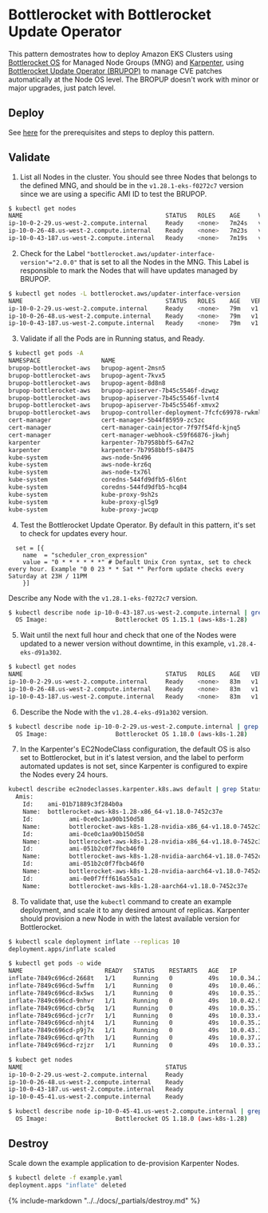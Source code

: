 # Bottlerocket with Bottlerocket Update Operator

This pattern demostrates how to deploy Amazon EKS Clusters using [Bottlerocket OS](https://aws.amazon.com/bottlerocket/) for Managed Node Groups (MNG) and [Karpenter](https://karpenter.sh/), using [Bottlerocket Update Operator (BRUPOP)](https://github.com/bottlerocket-os/bottlerocket-update-operator) to manage CVE patches automatically at the Node OS level. The BROPUP doesn't work with minor or major upgrades, just patch level.

## Deploy

See [here](https://aws-ia.github.io/terraform-aws-eks-blueprints/getting-started/#prerequisites) for the prerequisites and steps to deploy this pattern.

## Validate

1. List all Nodes in the cluster. You should see three Nodes that belongs to the defined MNG, and should be in the `v1.28.1-eks-f0272c7` version since we are using a specific AMI ID to test the BRUPOP.

```sh
$ kubectl get nodes
NAME                                        STATUS   ROLES    AGE     VERSION
ip-10-0-2-29.us-west-2.compute.internal     Ready    <none>   7m24s   v1.28.1-eks-f0272c7
ip-10-0-26-48.us-west-2.compute.internal    Ready    <none>   7m23s   v1.28.1-eks-f0272c7
ip-10-0-43-187.us-west-2.compute.internal   Ready    <none>   7m19s   v1.28.1-eks-f0272c7
```

2. Check for the Label `"bottlerocket.aws/updater-interface-version"="2.0.0"` that is set to all the Nodes in the MNG. This Label is responsible to mark the Nodes that will have updates managed by BRUPOP.

```sh
$ kubectl get nodes -L bottlerocket.aws/updater-interface-version
NAME                                        STATUS   ROLES    AGE   VERSION               UPDATER-INTERFACE-VERSION
ip-10-0-2-29.us-west-2.compute.internal     Ready    <none>   79m   v1.28.1-eks-f0272c7   2.0.0
ip-10-0-26-48.us-west-2.compute.internal    Ready    <none>   79m   v1.28.1-eks-f0272c7   2.0.0
ip-10-0-43-187.us-west-2.compute.internal   Ready    <none>   79m   v1.28.1-eks-f0272c7   2.0.0
```

3. Validate if all the Pods are in Running status, and Ready.

```sh
$ kubectl get pods -A
NAMESPACE                 NAME                                            READY   STATUS    RESTARTS        AGE
brupop-bottlerocket-aws   brupop-agent-2msn5                              1/1     Running   0               3m20s
brupop-bottlerocket-aws   brupop-agent-7kvx5                              1/1     Running   0               3m20s
brupop-bottlerocket-aws   brupop-agent-8d8n8                              1/1     Running   0               3m20s
brupop-bottlerocket-aws   brupop-apiserver-7b45c5546f-dzwqz               1/1     Running   0               3m20s
brupop-bottlerocket-aws   brupop-apiserver-7b45c5546f-lvnt4               1/1     Running   0               3m20s
brupop-bottlerocket-aws   brupop-apiserver-7b45c5546f-xmvx2               1/1     Running   0               3m20s
brupop-bottlerocket-aws   brupop-controller-deployment-7fcfc69978-rwkml   1/1     Running   0               3m20s
cert-manager              cert-manager-5b44f85959-zc5zc                   1/1     Running   0               4m2s
cert-manager              cert-manager-cainjector-7f97f54fd-kjnq5         1/1     Running   0               4m3s
cert-manager              cert-manager-webhook-c59f66876-jkwhj            1/1     Running   0               4m3s
karpenter                 karpenter-7b7958bbf5-647n2                      1/1     Running   0               11m
karpenter                 karpenter-7b7958bbf5-s8475                      1/1     Running   0               11m
kube-system               aws-node-5n496                                  2/2     Running   0               10m
kube-system               aws-node-krz6q                                  2/2     Running   0               10m
kube-system               aws-node-tx76l                                  2/2     Running   0               10m
kube-system               coredns-544fd9dfb5-6l6nt                        1/1     Running   0               9m27s
kube-system               coredns-544fd9dfb5-hcq84                        1/1     Running   0               9m27s
kube-system               kube-proxy-9sh2s                                1/1     Running   0               9m19s
kube-system               kube-proxy-gl5g9                                1/1     Running   0               9m24s
kube-system               kube-proxy-jwcqp                                1/1     Running   0               9m15s
```

4. Test the Bottlerocket Update Operator. By default in this pattern, it's set to check for updates every hour.

```hcl
  set = [{
    name  = "scheduler_cron_expression"
    value = "0 * * * * * *" # Default Unix Cron syntax, set to check every hour. Example "0 0 23 * * Sat *" Perform update checks every Saturday at 23H / 11PM
    }]
```

Describe any Node with the `v1.28.1-eks-f0272c7` version.

```sh
$ kubectl describe node ip-10-0-43-187.us-west-2.compute.internal | grep Image
  OS Image:                   Bottlerocket OS 1.15.1 (aws-k8s-1.28)
```

5. Wait until the next full hour and check that one of the Nodes were updated to a newer version without downtime, in this example, `v1.28.4-eks-d91a302`.

```sh
$ kubectl get nodes
NAME                                        STATUS   ROLES    AGE   VERSION
ip-10-0-2-29.us-west-2.compute.internal     Ready    <none>   83m   v1.28.4-eks-d91a302
ip-10-0-26-48.us-west-2.compute.internal    Ready    <none>   83m   v1.28.1-eks-f0272c7
ip-10-0-43-187.us-west-2.compute.internal   Ready    <none>   83m   v1.28.1-eks-f0272c7
```

6. Describe the Node with the `v1.28.4-eks-d91a302` version.

```sh
$ kubectl describe node ip-10-0-2-29.us-west-2.compute.internal | grep Image
  OS Image:                   Bottlerocket OS 1.18.0 (aws-k8s-1.28)
```

7. In the Karpenter's EC2NodeClass configuration, the default OS is also set to Bottlerocket, but in it's latest version, and the label to perform automated updates is not set, since Karpenter is configured to expire the Nodes every 24 hours.

```sh
kubectl describe ec2nodeclasses.karpenter.k8s.aws default | grep Status -A50 | egrep 'Amis|Id|Name'
  Amis:
    Id:    ami-01b71889c3f284b0a
    Name:  bottlerocket-aws-k8s-1.28-x86_64-v1.18.0-7452c37e
    Id:          ami-0ce0c1aa90b150d58
    Name:        bottlerocket-aws-k8s-1.28-nvidia-x86_64-v1.18.0-7452c37e
    Id:          ami-0ce0c1aa90b150d58
    Name:        bottlerocket-aws-k8s-1.28-nvidia-x86_64-v1.18.0-7452c37e
    Id:          ami-051b2c0f7fbcb46f0
    Name:        bottlerocket-aws-k8s-1.28-nvidia-aarch64-v1.18.0-7452c37e
    Id:          ami-051b2c0f7fbcb46f0
    Name:        bottlerocket-aws-k8s-1.28-nvidia-aarch64-v1.18.0-7452c37e
    Id:          ami-0e0f7fff616a55a1c
    Name:        bottlerocket-aws-k8s-1.28-aarch64-v1.18.0-7452c37e
```

8. To validate that, use the `kubectl` command to create an example deployment, and scale it to any desired amount of replicas. Karpenter should provision a new Node in with the latest available version for Bottlerocket.

```sh
$ kubectl scale deployment inflate --replicas 10
deployment.apps/inflate scaled

$ kubectl get pods -o wide
NAME                       READY   STATUS    RESTARTS   AGE   IP            NODE                                       NOMINATED NODE   READINESS GATES
inflate-7849c696cd-2668t   1/1     Running   0          49s   10.0.34.254   ip-10-0-45-41.us-west-2.compute.internal   <none>           <none>
inflate-7849c696cd-5wffm   1/1     Running   0          49s   10.0.46.13    ip-10-0-45-41.us-west-2.compute.internal   <none>           <none>
inflate-7849c696cd-8x5ws   1/1     Running   0          49s   10.0.35.190   ip-10-0-45-41.us-west-2.compute.internal   <none>           <none>
inflate-7849c696cd-9nhvr   1/1     Running   0          49s   10.0.42.99    ip-10-0-45-41.us-west-2.compute.internal   <none>           <none>
inflate-7849c696cd-cbr5q   1/1     Running   0          49s   10.0.35.195   ip-10-0-45-41.us-west-2.compute.internal   <none>           <none>
inflate-7849c696cd-jcr7r   1/1     Running   0          49s   10.0.33.41    ip-10-0-45-41.us-west-2.compute.internal   <none>           <none>
inflate-7849c696cd-nhjt4   1/1     Running   0          49s   10.0.35.213   ip-10-0-45-41.us-west-2.compute.internal   <none>           <none>
inflate-7849c696cd-p9j7x   1/1     Running   0          49s   10.0.43.102   ip-10-0-45-41.us-west-2.compute.internal   <none>           <none>
inflate-7849c696cd-qr7th   1/1     Running   0          49s   10.0.37.221   ip-10-0-45-41.us-west-2.compute.internal   <none>           <none>
inflate-7849c696cd-rzjzr   1/1     Running   0          49s   10.0.33.210   ip-10-0-45-41.us-west-2.compute.internal   <none>           <none>

$ kubect get nodes
NAME                                        STATUS                     ROLES    AGE   VERSION
ip-10-0-2-29.us-west-2.compute.internal     Ready                      <none>   90m   v1.28.4-eks-d91a302
ip-10-0-26-48.us-west-2.compute.internal    Ready                      <none>   90m   v1.28.1-eks-f0272c7
ip-10-0-43-187.us-west-2.compute.internal   Ready                      <none>   90m   v1.28.1-eks-f0272c7
ip-10-0-45-41.us-west-2.compute.internal    Ready                      <none>   60s   v1.28.4-eks-d91a302

$ kubectl describe node ip-10-0-45-41.us-west-2.compute.internal | grep Image
  OS Image:                   Bottlerocket OS 1.18.0 (aws-k8s-1.28)
```

## Destroy

Scale down the example application to de-provision Karpenter Nodes.

```sh
$ kubectl delete -f example.yaml
deployment.apps "inflate" deleted
```

{%
   include-markdown "../../docs/_partials/destroy.md"
%}
